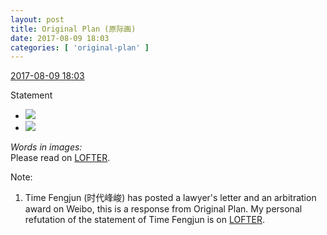 ```yaml
---
layout: post
title: Original Plan (原际画)
date: 2017-08-09 18:03
categories: [ 'original-plan' ]
---
```


<div class="weibo-info">
  <a href="http://weibo.com/5626539553/FgjQB6bG4">2017-08-09 18:03</a>
</div>

Statement

<!-- more -->

<ul class="weibo-pic-list-1">
  <li class="weibo-pic">
    <a href="http://wx4.sinaimg.cn/mw690/0068MnXXgy1fidmocgdmnj30ku0thgpu.jpg"><img src="http://wx4.sinaimg.cn/thumb150/0068MnXXgy1fidmocgdmnj30ku0thgpu.jpg" /></a>
  </li>
  <li class="weibo-pic">
    <a href="http://wx1.sinaimg.cn/mw690/0068MnXXgy1fidmolbjc7j30ku0thgoq.jpg"><img src="http://wx1.sinaimg.cn/thumb150/0068MnXXgy1fidmolbjc7j30ku0thgoq.jpg" /></a>
  </li>
</ul>

*Words in images:*  
Please read on [LOFTER](http://quadrifolium.lofter.com/post/1d4edd3a_10df0ecb).

Note:
1. Time Fengjun (时代峰峻) has posted a lawyer's letter and an arbitration award on Weibo, this is a response from Original Plan. My personal refutation of the statement of Time Fengjun is on [LOFTER](http://quadrifolium.lofter.com/post/1d4edd3a_10df0f30).
